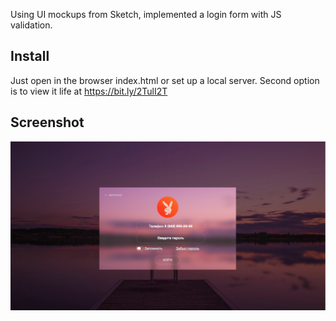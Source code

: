 Using UI mockups from Sketch, implemented a login form with JS validation.

## Install
Just open in the browser index.html or set up a local server.
Second option is to view it life at https://bit.ly/2TulI2T

## Screenshot

![demo](img/demo.jpg)


